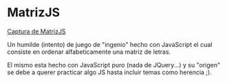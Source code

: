 # MatrizJS
[Captura de MatrizJS](https://raw.githubusercontent.com/gcosta87/extras/master/MatrizJS/matrizJS.captura.png "Captura de MatrizJS")

Un humilde (intento) de juego de "ingenio" hecho con JavaScript el cual consiste en ordenar alfabeticamente una matriz de letras.

El mismo esta hecho con JavaScript puro (nada de JQuery...) y su "origen" se debe a querer practicar algo JS hasta incluir temas como herencia ;).
